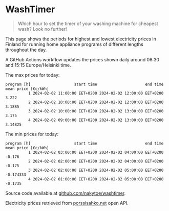 
# WashTimer

> Which hour to set the timer of your washing machine for cheapest wash? Look no further!

This page shows the periods for highest and lowest electricity prices in Finland 
for running home appliance programs of different lengths throughout the day. 

A GitHub Actions workflow updates the prices shown daily around 06:30 and 15:15 Europe/Helsinki time.

The max prices for today:

	program [h]                   start time                     end time mean price [€c/kWh]
	          1 2024-02-02 11:00:00 EET+0200 2024-02-02 12:00:00 EET+0200               3.222
	          2 2024-02-02 10:00:00 EET+0200 2024-02-02 12:00:00 EET+0200              3.1885
	          3 2024-02-02 10:00:00 EET+0200 2024-02-02 13:00:00 EET+0200               3.175
	          4 2024-02-02 09:00:00 EET+0200 2024-02-02 13:00:00 EET+0200             3.14825

The min prices for today:

	program [h]                   start time                     end time mean price [€c/kWh]
	          1 2024-02-02 03:00:00 EET+0200 2024-02-02 04:00:00 EET+0200              -0.176
	          2 2024-02-02 02:00:00 EET+0200 2024-02-02 04:00:00 EET+0200              -0.175
	          3 2024-02-02 02:00:00 EET+0200 2024-02-02 05:00:00 EET+0200           -0.174333
	          4 2024-02-02 01:00:00 EET+0200 2024-02-02 05:00:00 EET+0200             -0.1735


Source code available at [github.com/nakytoe/washtimer](https://github.com/nakytoe/washtimer).

Electricity prices retrieved from [porssisahko.net](https://porssisahko.net/api) open API.
